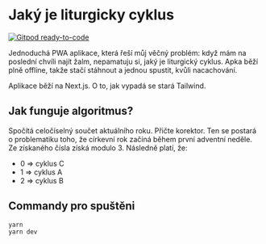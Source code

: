 # Jaký je liturgicky cyklus

[![Gitpod ready-to-code](https://img.shields.io/badge/Gitpod-ready--to--code-blue?logo=gitpod)](https://gitpod.io/#https://github.com/petrkucerak/jaky-cyklus)

Jednoduchá PWA aplikace, která řeší můj věčný problém: když mám na poslední chvíli najít žalm, nepamatuju si, jaký je liturgický cyklus. Apka běží plně offline, takže stačí stáhnout a jednou spustit, kvůli nacachování.

Aplikace běží na Next.js. O to, jak vypadá se stará Tailwind.

## Jak funguje algoritmus?

Spočítá celočíselný součet aktuálního roku. Přičte korektor. Ten se postará o problematiku toho, že církevní rok začíná během první adventní neděle. Ze získaného čísla získá modulo 3. Následně platí, že:

- 0 => cyklus C
- 1 => cyklus A
- 2 => cyklus B

## Commandy pro spuštěni

```
yarn
yarn dev
```
